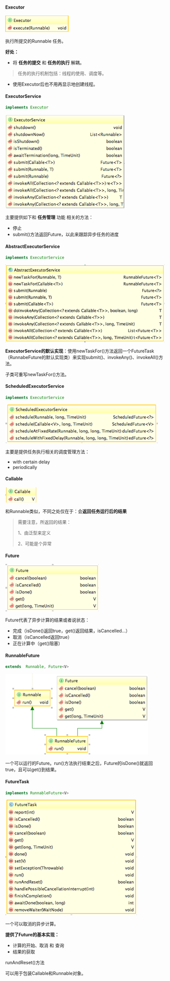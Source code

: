 #### Executor

![](https://github.com/zy475459736/markdown-pics/raw/master/Diagrams/Executor.png)

执行所提交的Runnable 任务。

**好处：**

* 将 **任务的提交** 和 **任务的执行** 解耦。

> 任务的执行机制包括：线程的使用、调度等。

* 使用Executor后也不用再显示地创建线程。



#### ExecutorService 

```java
implements Executor
```

![](https://github.com/zy475459736/markdown-pics/blob/master/Diagrams/ExecutorService.png?raw=true)

主要提供如下和 **任务管理** 功能 相关的方法：

* 停止
* submit()方法返回Future，以此来跟踪异步任务的进度



#### AbstractExecutorService

```java
implements ExecutorService
```

![](https://github.com/zy475459736/markdown-pics/blob/master/Diagrams/AbstractExecutorService.png?raw=true)

**ExecutorService的默认实现**：使用newTaskFor()方法返回一个FutureTask（RunnabeFuture的默认实现类）来实现submit()、invokeAny()、invokeAll()方法。

子类可重写newTaskFor()方法。



#### ScheduledExecutorService

```java
implements ExecutorService
```

![](https://github.com/zy475459736/markdown-pics/blob/master/Diagrams/ScheduledExecutorService.png?raw=true)

主要是提供任务执行相关的调度管理方法：

* with certain delay
* periodically





#### Callable

![](https://github.com/zy475459736/markdown-pics/blob/master/Diagrams/Callable.png?raw=true)

和Runnable类似，不同之处仅在于：会**返回任务运行后的结果**

> 需要注意，所返回的结果：
>
> 1、由泛型来定义
>
> 2、可能是个异常



#### Future<V>

![](https://github.com/zy475459736/markdown-pics/blob/master/Diagrams/Future.png?raw=true)

Future代表了异步计算的结果或者说状态：

* 完成（isDone()返回true，get()返回结果，isCancelled...）
* 取消（isCancelled返回true）
* 正在计算中（get()阻塞）



#### RunnableFuture<V>

```java
extends  Runnable, Future<V> 
```

![](https://github.com/zy475459736/markdown-pics/blob/master/Diagrams/RunnableFuture.png?raw=true)

一个可以运行的Future。run()方法执行结束之后，Future的isDone()就返回true，且可以get()到结果。



#### FutureTask<v>

```java
implements RunnableFuture<V> 
```

![](https://github.com/zy475459736/markdown-pics/blob/master/Diagrams/FutureTask.png?raw=true)

一个可以取消的异步计算。

**提供了Future的基本实现：**

* 计算的开始、取消 和 查询
* 结果的获取

runAndReset()方法

可以用于包装Callable和Runnable对象。

